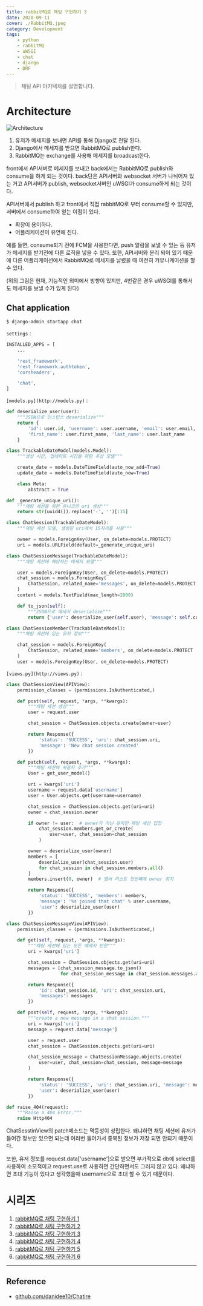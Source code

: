 ```yaml
---
title: rabbitMQ로 채팅 구현하기 3
date: 2020-09-11
cover: ./RabbitMQ.jpeg
category: Development
tags:
    - python
    - rabbitMQ
    - uWSGI
    - chat
    - django
    - DRF
---
```


> 채팅 API 아키텍처를 설명합니다.

# Architecture

![Architecture](Architecture.jpg)

1. 유저가 메세지를 보내면 API를 통해 Django로 전달 된다.
2. Django에서 메세지를 받으면 RabbitMQ로 publish한다.
3. RabbitMQ는 exchange를 사용해 메세지를 broadcast한다. 

front에서 API서버로 메세지를 보내고 back에서는 RabbitMQ로 publish와 consume을 하게 되는 것이다. back단은 API서버와 websocket 서버가 나뉘어져 있는 거고 API서버가 publish, websocket서버인 uWSGI가 consume하게 되는 것이다. 

 API서버에서 publish 하고 front에서 직접 rabbitMQ로 부터 consume할 수 있지만, 서버에서 consume하여 얻는 이점이 있다. 

- 확장이 용이하다.
- 어플리케이션이 유연해 진다.

예를 들면, consume되기 전에 FCM을 사용한다면, push 알람을 보낼 수 있는 등 유저가 메세지를 받기전에 다른 로직을 넣을 수 있다. 또한, API서버와 분리 되어 있기 때문에 다른 어플리케이션에서 RabbitMQ로 메세지를 날렸을 때 여전히 커뮤니케이션을 할 수 있다. 

(위의 그림은 현재, 기능적인 의미에서 방향이 있지만, 4번같은 경우 uWSGI를 통해서도 메세지를 보낼 수가 있게 된다)

## Chat application

```bash
$ django-admin startapp chat
```

`settings` :

```python
INSTALLED_APPS = [
    ...

    'rest_framework',
    'rest_framework.authtoken',
    'corsheaders',

    'chat',
]
```

`[models.py](http://models.py)` :

```python
def deserialize_user(user):
    """JSON으로 인스턴스 deserialize"""
    return {
        'id': user.id, 'username': user.username, 'email': user.email,
        'first_name': user.first_name, 'last_name': user.last_name
    }

class TrackableDateModel(models.Model):
    """생성 시간, 업데이트 시간을 위한 추상 모델"""

    create_date = models.DateTimeField(auto_now_add=True)
    update_date = models.DateTimeField(auto_now=True)

    class Meta:
        abstract = True

def _generate_unique_uri():
    """채팅 세션을 위한 유니크한 uri 생성"""
    return str(uuid4()).replace('-', '')[:15]

class ChatSession(TrackableDateModel):
    """채팅 세션 모델, 생성된 uri에서 15자리를 사용"""

    owner = models.ForeignKey(User, on_delete=models.PROTECT)
    uri = models.URLField(default=_generate_unique_uri)

class ChatSessionMessage(TrackableDateModel):
    """채팅 세션에 해당하는 메세지 모델"""

    user = models.ForeignKey(User, on_delete=models.PROTECT)
    chat_session = models.ForeignKey(
        ChatSession, related_name='messages', on_delete=models.PROTECT
    )
    content = models.TextField(max_length=2000)

    def to_json(self):
        """JSON으로 메세지 deserialize"""
        return {'user': deserialize_user(self.user), 'message': self.content}

class ChatSessionMember(TrackableDateModel):
    """채팅 세션에 있는 유저 정보"""

    chat_session = models.ForeignKey(
        ChatSession, related_name='members', on_delete=models.PROTECT
    )
    user = models.ForeignKey(User, on_delete=models.PROTECT)
```

`[views.py](http://views.py)` :

```python
class ChatSessionView(APIView):
    permission_classes = (permissions.IsAuthenticated,)

    def post(self, request, *args, **kwargs):
        """채팅 세션 생성"""
        user = request.user

        chat_session = ChatSession.objects.create(owner=user)

        return Response({
            'status': 'SUCCESS', 'uri': chat_session.uri,
            'message': 'New chat session created'
        })

    def patch(self, request, *args, **kwargs):
        """채팅 세션에 사용자 추가"""
        User = get_user_model()

        uri = kwargs['uri']
        username = request.data['username']
        user = User.objects.get(username=username)

        chat_session = ChatSession.objects.get(uri=uri)
        owner = chat_session.owner

        if owner != user:  # owner가 아닌 유저만 채팅 세션 입장
            chat_session.members.get_or_create(
                user=user, chat_session=chat_session
            )

        owner = deserialize_user(owner)
        members = [
            deserialize_user(chat_session.user)
            for chat_session in chat_session.members.all()
        ]
        members.insert(0, owner)  # 맴버 리스트 첫번째에 owner 위치 

        return Response({
            'status': 'SUCCESS', 'members': members,
            'message': '%s joined that chat' % user.username,
            'user': deserialize_user(user)
        })

class ChatSessionMessageView(APIView):
    permission_classes = (permissions.IsAuthenticated,)

    def get(self, request, *args, **kwargs):
        """채팅 세션에 있는 모든 메세지 반환"""
        uri = kwargs['uri']

        chat_session = ChatSession.objects.get(uri=uri)
        messages = [chat_session_message.to_json()
                    for chat_session_message in chat_session.messages.all()]

        return Response({
            'id': chat_session.id, 'uri': chat_session.uri,
            'messages': messages
        })

    def post(self, request, *args, **kwargs):
        """create a new message in a chat session."""
        uri = kwargs['uri']
        message = request.data['message']

        user = request.user
        chat_session = ChatSession.objects.get(uri=uri)

        chat_session_message = ChatSessionMessage.objects.create(
            user=user, chat_session=chat_session, message=message
        )

        return Response({
            'status': 'SUCCESS', 'uri': chat_session.uri, 'message': message,
            'user': deserialize_user(user)
        })

def raise_404(request):
    """Raise a 404 Error."""
    raise Http404
```

ChatSesstinView의 patch메소드는 멱등성이 성립한다. 왜냐하면 채팅 세션에 유저가 들어간 정보만 있으면 되는데 여러번 들어가서 중복된 정보가 저장 되면 안되기 때문이다. 

 또한, 유저 정보를 request.data['username']으로 받으면 부가적으로 db에 select를 사용하여 소모적이고 request.use로 사용하면 간단하면서도 그러지 않고 있다. 왜냐하면 초대 기능이 있다고 생각했을때 username으로 초대 할 수 있기 때문이다.



# 시리즈

1. [rabbitMQ로 채팅 구현하기 1](/blog/rabbit-mq로-채팅-구현하기-1)
2. [rabbitMQ로 채팅 구현하기 2](/blog/rabbit-mq로-채팅-구현하기-2)
3. [rabbitMQ로 채팅 구현하기 3](/blog/rabbit-mq로-채팅-구현하기-3)
4. [rabbitMQ로 채팅 구현하기 4](/blog/rabbit-mq로-채팅-구현하기-4)
5. [rabbitMQ로 채팅 구현하기 5](/blog/rabbit-mq로-채팅-구현하기-5)
6. [rabbitMQ로 채팅 구현하기 6](/blog/rabbit-mq로-채팅-구현하기-6)

---

## Reference
- [github.com/danidee10/Chatire](https://github.com/danidee10/Chatire)
